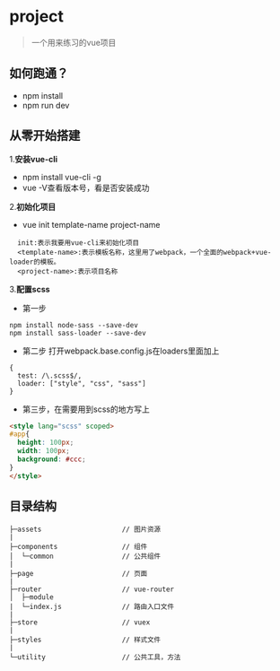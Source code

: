 # project

> 一个用来练习的vue项目

## 如何跑通？
- npm install 
- npm run dev

## 从零开始搭建
1.**安装vue-cli**
- npm install vue-cli -g
- vue -V查看版本号，看是否安装成功

2.**初始化项目**
- vue init template-name project-name
```
  init:表示我要用vue-cli来初始化项目
  <template-name>:表示模板名称，这里用了webpack，一个全面的webpack+vue-loader的模板。
  <project-name>:表示项目名称
```

3.**配置scss**
- 第一步
```
npm install node-sass --save-dev
npm install sass-loader --save-dev
```
- 第二步 打开webpack.base.config.js在loaders里面加上
```
{
  test: /\.scss$/,
  loader: ["style", "css", "sass"]
}
```
- 第三步，在需要用到scss的地方写上
```html
<style lang="scss" scoped>
#app{
  height: 100px;
  width: 100px;
  background: #ccc;
}
</style>
```
## 目录结构
```shell
├─assets                    // 图片资源
|
├─components                // 组件
│  └─common                 // 公共组件
|
├─page                      // 页面
|
├─router                    // vue-router
│  ├─module
|  └─index.js               // 路由入口文件
|
├─store                     // vuex
|
├─styles                    // 样式文件
|
└─utility                   // 公共工具，方法
```